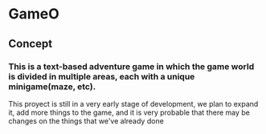 # GameO
## Concept
### This is a text-based adventure game in which the game world is divided in multiple areas, each with a unique minigame(maze, etc).
This proyect is still in a very early stage of development, we plan to expand it, add more things to the game, and it is very probable that there may be changes on the things that we've already done
